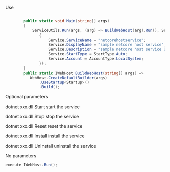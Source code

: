 Use

```cs

        public static void Main(string[] args)
        {
            ServiceUtils.Run(args, (arg) => BuildWebHost(arg).Run(), Service =>
               {
                   Service.ServiceName = "netcorehostservice";
                   Service.DisplayName = "sample netcore host service";
                   Service.Description = "sample netcore host service Description";
                   Service.StartType = StartType.Auto;
                   Service.Account = AccountType.LocalSystem;
               });
        }
        public static IWebHost BuildWebHost(string[] args) =>
           WebHost.CreateDefaultBuilder(args)
               .UseStartup<Startup>()
               .Build();

```

Optional parameters

dotnet xxx.dll  Start             start the service

dotnet xxx.dll  Stop              stop the service

dotnet xxx.dll  Reset             reset the service

dotnet xxx.dll  Install           install the service

dotnet xxx.dll  UnInstall         uninstall the service

No parameters

   ```cs
   execute IWebHost.Run();
   ```

